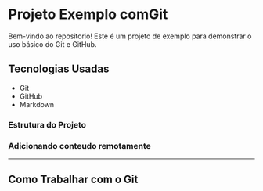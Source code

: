 # Projeto Exemplo comGit

Bem-vindo ao repositorio! Este é um projeto de exemplo para demonstrar o uso básico do Git e GitHub.

## Tecnologias Usadas

- Git
- GitHub
- Markdown

### Estrutura do Projeto

### Adicionando conteudo remotamente

----

## Como Trabalhar com o Git

